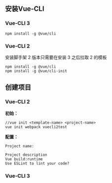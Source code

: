 ## 安装Vue-CLI

### Vue-CLI 3

```
npm install -g @vue/cli
```

### Vue-CLI 2

安装脚手架 2 版本只需要在安装 3 之后拉取 2 的模板

```
npm install -g @vue/cli
npm install -g @vue/cli-init
```

## 创建项目

### Vue-CLI 2

**初始：**

```
//vue init <template-name> <project-name>
vue init webpack vuecli2test
```

**配置：**

```
Project name:

Project description
Vue build:runtime
Use ESLint to lint your code?
```



### Vue-CLI 3